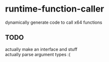 # runtime-function-caller
 dynamically generate code to call x64 functions  
## TODO 
 actually make an interface and stuff  
 actually parse argument types :(
